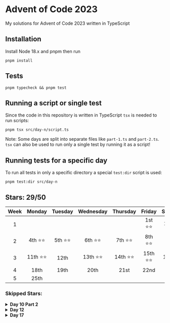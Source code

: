 # Advent of Code 2023

My solutions for Advent of Code 2023 written in TypeScript

## Installation

Install Node 18.x and pnpm then run

```shell
pnpm install
```

## Tests

```shell
pnpm typecheck && pnpm test
```

## Running a script or single test

Since the code in this repository is written in TypeScript `tsx` is needed to run scripts:

```shell
pnpm tsx src/day-n/script.ts
```

Note: Some days are split into separate files like `part-1.ts` and `part-2.ts`. `tsx` can also be used to run only a single test by running it as a script!

## Running tests for a specific day

To run all tests in only a specific directory a special `test:dir` script is used:

```shell
pnpm test:dir src/day-n
```

## Stars: 29/50

| Week |  Monday   | Tuesday  | Wednesday | Thursday  |  Friday   | Saturday  |  Sunday  |
| :--: | :-------: | :------: | :-------: | :-------: | :-------: | :-------: | :------: |
|  1   |           |          |           |           | 1st ⭐⭐  | 2nd ⭐⭐  | 3rd ⭐⭐ |
|  2   | 4th ⭐⭐  | 5th ⭐⭐ | 6th ⭐⭐  | 7th ⭐⭐  | 8th ⭐⭐  | 9th ⭐⭐  | 10th ⭐  |
|  3   | 11th ⭐⭐ |   12th   | 13th ⭐⭐ | 14th ⭐⭐ | 15th ⭐⭐ | 16th ⭐⭐ |   17th   |
|  4   |   18th    |   19th   |   20th    |   21st    |   22nd    |   23rd    |   24th   |
|  5   |   25th    |          |           |           |           |           |          |

### Skipped Stars:

<details>
<summary><b>Day 10 Part 2</b></summary>
<p>Could not figure out a way to determine whether a tile is actually [enclosed by the loop](https://ieji.de/@mitsunee/111556848211160172). I attempted upscaling the grid to make it a simple pathfinding exercise, but could not get that working yet. May revisit later</p>
</details>

<details>
<summary><b>Day 12</b></summary>
<p>Didn't manage to figure out the correct approach to part 1. Only got a partial solution for blocks that can only have one position starting from the start or end of the string + recursive, but this ended up already having too many bugs.</p>
</details>

<details>
<summary><b>Day 17</b></summary>
<p>I have literally never done pathfinding algorithms and this puzzle adds an additional problem to simply comparing cost of reaching a tile, since a more expensive solution may have access to a cheaper rest of the path. I heard that Dijkstra's algorithm is easier than A*, but could not figure out how it would work with the "move at most 3 tiles in the same direction" limitation.</p>
</details>
